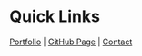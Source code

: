 # Quick Links

[Portfolio](https://rickysegura.dev/) | [GitHub Page](https://rickysegura.github.io/) | [Contact](https://www.rickysegura.dev/contact)
